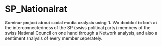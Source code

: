 # SP_Nationalrat
Seminar project about social media analysis using R. We decided to look at the interconnectedness of the SP (swiss political party) members of the swiss National Council on one hand through a Network analysis, and also a sentiment analysis of every member seperately.
